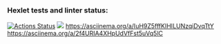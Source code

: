 ### Hexlet tests and linter status:

[![Actions Status](https://github.com/Anitnelav01/frontend-project-lvl1/workflows/hexlet-check/badge.svg)](https://github.com/Anitnelav01/frontend-project-lvl1/actions)
<a href="https://codeclimate.com/github/Anitnelav01/frontend-project-lvl1/maintainability"><img src="https://api.codeclimate.com/v1/badges/7de909f129ffee502609/maintainability" /></a>
https://asciinema.org/a/IuH9Z5fffKIHILUNzqiDvqTtY
https://asciinema.org/a/2f4URIA4XHpUdVfFst5uVq5lC
